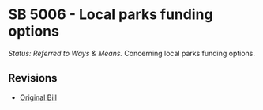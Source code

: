 # SB 5006 - Local parks funding options
*Status: Referred to Ways & Means.*
Concerning local parks funding options.

## Revisions
* [Original Bill](1/)